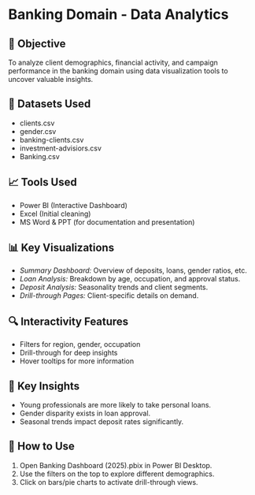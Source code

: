 # Banking Domain - Data Analytics

## 📌 Objective
To analyze client demographics, financial activity, and campaign performance in the banking domain using data visualization tools to uncover valuable insights.

## 📂 Datasets Used
- clients.csv
- gender.csv
- banking-clients.csv
- investment-advisiors.csv
- Banking.csv

## 📈 Tools Used
- Power BI (Interactive Dashboard)
- Excel (Initial cleaning)
- MS Word & PPT (for documentation and presentation)

## 📊 Key Visualizations
- *Summary Dashboard:* Overview of deposits, loans, gender ratios, etc.
- *Loan Analysis:* Breakdown by age, occupation, and approval status.
- *Deposit Analysis:* Seasonality trends and client segments.
- *Drill-through Pages:* Client-specific details on demand.

## 🔍 Interactivity Features
- Filters for region, gender, occupation
- Drill-through for deep insights
- Hover tooltips for more information

## 📖 Key Insights
- Young professionals are more likely to take personal loans.
- Gender disparity exists in loan approval.
- Seasonal trends impact deposit rates significantly.

## 🧪 How to Use
1. Open Banking Dashboard (2025).pbix in Power BI Desktop.
2. Use the filters on the top to explore different demographics.
3. Click on bars/pie charts to activate drill-through views.
